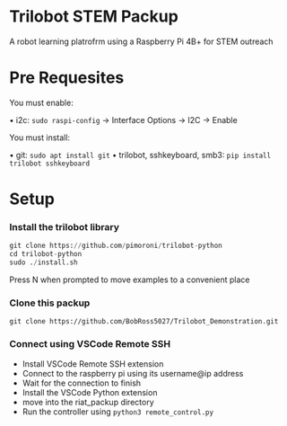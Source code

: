 # Trilobot STEM Packup

A robot learning platrofrm using a Raspberry Pi 4B+ for STEM outreach

# Pre Requesites

You must enable:

• i2c: `sudo raspi-config` -> Interface Options -> I2C -> Enable

You must install:

• git: `sudo apt install git`
• trilobot, sshkeyboard, smb3: `pip install trilobot sshkeyboard`

# Setup

### Install the trilobot library
```Python
git clone https://github.com/pimoroni/trilobot-python
cd trilobot-python
sudo ./install.sh
```
Press N when prompted to move examples to a convenient place

### Clone this packup
`git clone https://github.com/BobRoss5027/Trilobot_Demonstration.git`

### Connect using VSCode Remote SSH
- Install VSCode Remote SSH extension
- Connect to the raspberry pi using its username@ip address
- Wait for the connection to finish
- Install the VSCode Python extension
- move into the riat_packup directory
- Run the controller using `python3 remote_control.py`
